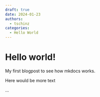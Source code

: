 ```yaml
---
draft: true
date: 2024-01-23
authors:
  - tschinz
categories:
  - Hello World
---
```


# Hello world!
My first blogpost to see how mkdocs works.
<!-- more -->
Here would be more text

...

